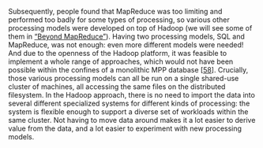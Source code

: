 
Subsequently, people found that MapReduce was too limiting and performed too badly for some types of
processing, so various other processing models were developed on top of Hadoop (we will see some of
them in [“Beyond MapReduce”](#sec_batch_beyond_mr)). Having two processing models, SQL and MapReduce, was not enough:
even more different models were needed! And due to the
openness of the Hadoop platform, it was feasible to implement a whole range of approaches, which
would not have been possible within the confines of a monolithic MPP database
[[58](ch10.html#Vavilapalli2013eu)]. 
Crucially, those various processing models can all be run on a single shared-use cluster of
machines, all accessing the same files on the distributed filesystem. In the Hadoop approach, there
is no need to import the data into several different specialized systems for different kinds of
processing: the system is flexible enough to support a diverse set of workloads within the same
cluster. Not having to move data around makes it a lot easier to derive value from the data, and a
lot easier to experiment with new processing models.